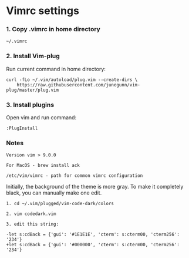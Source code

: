 # Vimrc settings

### 1. Copy .vimrc in home directory

```
~/.vimrc
```

###  2. Install Vim-plug
Run current command in home directory:
```
curl -fLo ~/.vim/autoload/plug.vim --create-dirs \
    https://raw.githubusercontent.com/junegunn/vim-plug/master/plug.vim
```


### 3. Install plugins
Open vim and run command:
```
:PlugInstall
```

### Notes
```
Version vim > 9.0.0
```
```
For MacOS - brew install ack
```
```
/etc/vim/vimrc - path for common vimrc configuration
```

Initially, the background of the theme is more gray. To make it completely black, you can manually make one edit.
```
1. cd ~/.vim/plugged/vim-code-dark/colors

2. vim codedark.vim

3. edit this string:

-let s:cdBack = {'gui': '#1E1E1E', 'cterm': s:cterm00, 'cterm256': '234'}
+let s:cdBack = {'gui': '#000000', 'cterm': s:cterm00, 'cterm256': '234'}
```
